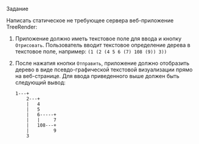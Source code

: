 Задание 

Написать статическое не требующее сервера веб-приложение TreeRender:
1. Приложение должно иметь текстовое поле для ввода и кнопку `Отрисовать`. Пользователь вводит текстовое определение дерева в текстовое поле, например: `(1 (2 (4 5 6 (7) 108 (9)) 3))`
2. После нажатия кнопки `Отправить`, приложение должно отобразить дерево в виде псевдо-графической текстовой визуализации прямо на веб-странице. Для ввода приведенного выше должен быть следующий вывод:
    
   ```code
   1---+
       2---+
       |   4
       |   5
       |   6-----+
       |   |     7
       |   108---+
       |         9
       3
   ```
